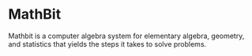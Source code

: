 MathBit
=======

Mathbit is a computer algebra system for elementary algebra, geometry,
and statistics that yields the steps it takes to solve problems.
